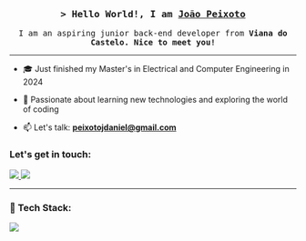 <!-- Intro  -->
<h3 align="center">
        <samp>&gt; Hello World!, I am
                <b><a target="_blank" href="">João Peixoto</a></b>
        </samp>
</h3>

<p align="center"> 
  <samp>
    I am an aspiring junior back-end developer from <b>Viana do Castelo. Nice to meet you!</b>
    <br>
  </samp>
</p>

</details>

<hr>

- 🎓 Just finished my Master's in Electrical and Computer Engineering in 2024

- 🌱 Passionate about learning new technologies and exploring the world of coding
  
- 📫 Let's talk: **peixotojdaniel@gmail.com**

<h3 align="left">Let's get in touch:</h3>
<p align="left">
 <a href="https://www.linkedin.com/in/joaodanielpeixoto/" target="_blank">
  <img src="https://img.shields.io/badge/LinkedIn-0077B5?style=for-the-badge&logo=linkedin&logoColor=white"/>
 </a>
<a href="JoaoPeixoto_CV_v3.5.pdf" download>
  <img src="https://img.shields.io/badge/CV-4285F4?style=for-the-badge&logo=Github&logoColor=white"/>
 </a>

</p>
<hr>
<h3 align="left" > 🚀 Tech Stack:</h3>
<p align="left">
    <img src="https://skillicons.dev/icons?i=java,py,c,cs,cpp,arduino,ros,raspberrypi,docker,unity,github,html,css,mysql,sqlite,ubuntu" 
 </p>

  
